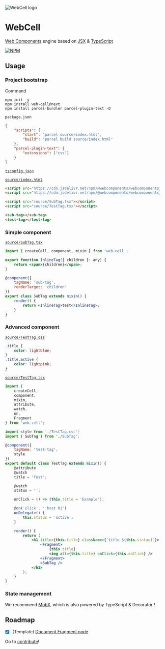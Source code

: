 ![WebCell logo](https://web-cell.dev/image/WebCell-0.png)

# WebCell

[Web Components][1] engine based on [JSX][2] & [TypeScript][3]

[![NPM](https://nodei.co/npm/web-cell.png?downloads=true&downloadRank=true&stars=true)][4]

## Usage

### Project bootstrap

Command

```shell
npm init -y
npm install web-cell@next
npm install parcel-bundler parcel-plugin-text -D
```

`package.json`

```json
{
    "scripts": {
        "start": "parcel source/index.html",
        "build": "parcel build source/index.html"
    },
    "parcel-plugin-text": {
        "extensions": ["css"]
    }
}
```

[`tsconfig.json`](./tsconfig.json)

[`source/index.html`](test/index.html)

```html
<script src="https://cdn.jsdelivr.net/npm/@webcomponents/webcomponentsjs@2.3.0/webcomponents-bundle.min.js"></script>
<script src="https://cdn.jsdelivr.net/npm/@webcomponents/webcomponentsjs@2.3.0/custom-elements-es5-adapter.js"></script>

<script src="source/SubTag.tsx"></script>
<script src="source/TestTag.tsx"></script>

<sub-tag></sub-tag>
<test-tag></test-tag>
```

### Simple component

[`source/SubTag.tsx`](test/source/SubTag.tsx)

```jsx
import { createCell, component, mixin } from 'web-cell';

export function InlineTag({ children }: any) {
    return <span>{children}</span>;
}

@component({
    tagName: 'sub-tag',
    renderTarget: 'children'
})
export class SubTag extends mixin() {
    render() {
        return <InlineTag>test</InlineTag>;
    }
}
```

### Advanced component

[`source/TestTag.css`](test/source/TestTag.css)

```css
.title {
    color: lightblue;
}
.title.active {
    color: lightpink;
}
```

[`source/TestTag.tsx`](test/source/TestTag.tsx)

```jsx
import {
    createCell,
    component,
    mixin,
    attribute,
    watch,
    on,
    Fragment
} from 'web-cell';

import style from './TestTag.css';
import { SubTag } from './SubTag';

@component({
    tagName: 'test-tag',
    style
})
export default class TestTag extends mixin() {
    @attribute
    @watch
    title = 'Test';

    @watch
    status = '';

    onClick = () => (this.title = 'Example');

    @on('click', ':host h1')
    onDelegate() {
        this.status = 'active';
    }

    render() {
        return (
            <h1 title={this.title} className={`title ${this.status}`}>
                <Fragment>
                    {this.title}
                    <img alt={this.title} onClick={this.onClick} />
                </Fragment>
                <SubTag />
            </h1>
        );
    }
}
```

### State management

We recommend [MobX][5], which is also powered by TypeScript & Decorator !

## Roadmap

-   [x] (Template) [Document Fragment node][6]

Go to [contribute](./Contributing.md)!

[1]: https://www.webcomponents.org/
[2]: https://facebook.github.io/jsx/
[3]: https://www.typescriptlang.org
[4]: https://nodei.co/npm/web-cell/
[5]: https://github.com/EasyWebApp/WebCell/blob/v2/MobX/ReadMe.md
[6]: https://github.com/Microsoft/TypeScript/issues/20469
